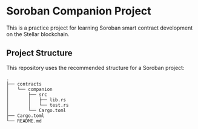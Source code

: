 # Soroban Companion Project

This is a practice project for learning Soroban smart contract development on the Stellar blockchain.

## Project Structure

This repository uses the recommended structure for a Soroban project:
```text
.
├── contracts
│   └── companion
│       ├── src
│       │   ├── lib.rs
│       │   └── test.rs
│       └── Cargo.toml
├── Cargo.toml
└── README.md
```
